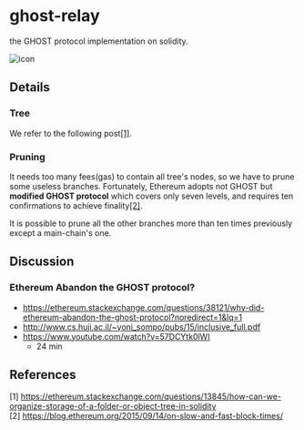 # ghost-relay
the GHOST protocol implementation on solidity.   

![icon](https://github.com/twodude/ghost-relay/blob/master/images/icon.png)

## Details

### Tree

We refer to the following post[[1]](https://github.com/twodude/ghost-relay/blob/master/README.md#references).

### Pruning

It needs too many fees(gas) to contain all tree's nodes, so we have to prune some useless branches. Fortunately, Ethereum adopts not GHOST but
**modified GHOST protocol**
which covers only seven levels, and requires ten confirmations to achieve finality[[2]](https://github.com/twodude/ghost-relay/blob/master/README.md#references).

It is possible to prune all the other branches more than ten times previously except a main-chain's one.

## Discussion

### Ethereum Abandon the GHOST protocol?
- https://ethereum.stackexchange.com/questions/38121/why-did-ethereum-abandon-the-ghost-protocol?noredirect=1&lq=1   
- http://www.cs.huji.ac.il/~yoni_sompo/pubs/15/inclusive_full.pdf   
- https://www.youtube.com/watch?v=57DCYtk0lWI   
  - 24 min

## References

[1] https://ethereum.stackexchange.com/questions/13845/how-can-we-organize-storage-of-a-folder-or-object-tree-in-solidity   
[2] https://blog.ethereum.org/2015/09/14/on-slow-and-fast-block-times/   
